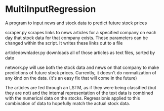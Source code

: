 # MultiInputRegression
A program to input news and stock data to predict future stock prices

scraper.py scrapes links to news articles for a specified company on each day that stock data for that company exists. These parameters can be changed within the script. It writes these links out to a file

articledownlader.py downloads all of those articles as text files, sorted by date

network.py will use both the stock data and news on that company to make predictions of future stock prices. Currently, it doesn't do normalization of any kind on the data. (it's an easy fix that will come in the future)

The articles are fed through an LSTM, as if they were being classified (but they are not) and the internal representation of the text data is combined with the numerical data on the stocks.
Regressionis applied to this combination of data to hopefully match the actual stock data.
